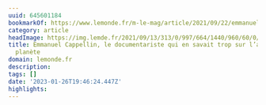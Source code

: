 ```yaml
---
uuid: 645601184
bookmarkOf: https://www.lemonde.fr/m-le-mag/article/2021/09/22/emmanuel-cappellin-le-documentariste-qui-en-savait-trop-sur-l-avenir-de-la-planete_6095522_4500055.html
category: article
headImage: https://img.lemde.fr/2021/09/13/313/0/997/664/1440/960/60/0/7c6078c_135747-3238380.jpg
title: Emmanuel Cappellin, le documentariste qui en savait trop sur l’avenir de la
  planète
domain: lemonde.fr
description:
tags: []
date: '2023-01-26T19:46:24.447Z'
highlights:
---
```




